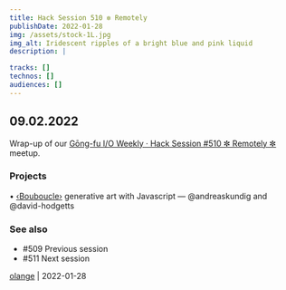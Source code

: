 ```yaml
---
title: Hack Session 510 ✼ Remotely
publishDate: 2022-01-28
img: /assets/stock-1L.jpg
img_alt: Iridescent ripples of a bright blue and pink liquid
description: |

tracks: []
technos: []
audiences: []
---
```


## 09.02.2022

Wrap-up of our [Gōng-fu I/O Weekly · Hack Session #510 ✼ Remotely ✼](https://www.meetup.com/fr-FR/gōngfuIO/events/rcwcssydcdbmb/) meetup.

### Projects

• [‹Bouboucle›](http://bouboucle.com) generative art with Javascript — @andreaskundig and @david-hodgetts 

### See also

* #509 Previous session
* #511 Next session

[olange](https://github.com/olange) | 2022-01-28


